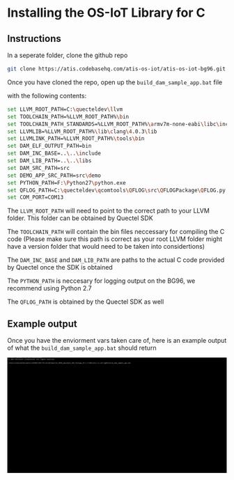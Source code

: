 # Installing the OS-IoT Library for C

## Instructions

In a seperate folder, clone the github repo

```sh
git clone https://atis.codebasehq.com/atis-os-iot/atis-os-iot-bg96.git
```


Once you have cloned the repo, open up the `build_dam_sample_app.bat` file

with the following contents: 

```sh
set LLVM_ROOT_PATH=C:\quecteldev\llvm
set TOOLCHAIN_PATH=%LLVM_ROOT_PATH%\bin
set TOOLCHAIN_PATH_STANDARDS=%LLVM_ROOT_PATH%\armv7m-none-eabi\libc\include
set LLVMLIB=%LLVM_ROOT_PATH%\lib\clang\4.0.3\lib
set LLVMLINK_PATH=%LLVM_ROOT_PATH%\tools\bin
set DAM_ELF_OUTPUT_PATH=bin
set DAM_INC_BASE=..\..\include
set DAM_LIB_PATH=..\..\libs
set DAM_SRC_PATH=src
set DEMO_APP_SRC_PATH=src\demo
set PYTHON_PATH=F:\Python27\python.exe
set QFLOG_PATH=C:\quecteldev\qcomtools\QFLOG\src\QFLOGPackage\QFLOG.py
set COM_PORT=COM13
```


The `LLVM_ROOT_PATH` will need to point to the correct path to your LLVM folder. This folder can be obtained by Quectel SDK

The `TOOLCHAIN_PATH` will contain the bin files neccessary for compiling the C code (Please make sure this path is correct as your root LLVM folder might have a version folder that would need to be taken into considertions)

The `DAM_INC_BASE` and `DAM_LIB_PATH` are paths to the actual C code provided by Quectel once the SDK is obtained

The `PYTHON_PATH` is neccesary for logging output on the BG96, we recommend using Python 2.7

The `QFLOG_PATH` is obtained by the Quectel SDK as well


## Example output

Once you have the enviorment vars taken care of, here is an example output of what the `build_dam_sample_app.bat` should return

![output example](./.vuepress/public/osiotoutput.gif)